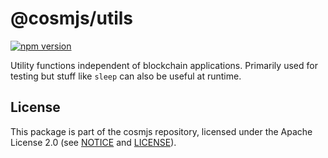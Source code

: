 # @cosmjs/utils

[![npm version](https://img.shields.io/npm/v/@cosmjs/utils.svg)](https://www.npmjs.com/package/@cosmjs/utils)

Utility functions independent of blockchain applications. Primarily used for testing
but stuff like `sleep` can also be useful at runtime.

## License

This package is part of the cosmjs repository, licensed under the Apache
License 2.0 (see
[NOTICE](https://github.com/CosmWasm/cosmjs/blob/master/NOTICE) and
[LICENSE](https://github.com/CosmWasm/cosmjs/blob/master/LICENSE)).
